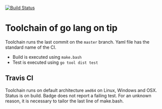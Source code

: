 [![Build Status](https://travis-ci.com/iwdgo/go-upon-ci.svg?branch=master)](https://travis-ci.com/iWdGo/go-upon-ci)

# Toolchain of go lang on tip

Toolchain runs the last commit on the `master` branch.
Yaml file has the standard name of the CI.
 - Build is executed using `make.bash`
 - Test is executed using `go tool dist test` 

## Travis CI 

Toolchain runs on default architecture `amd64` on Linux, Windows and OSX.
Status is on build. Badge does not report a failing test.
For an unknown reason, it is necessary to tailor the last line of make.bash.
